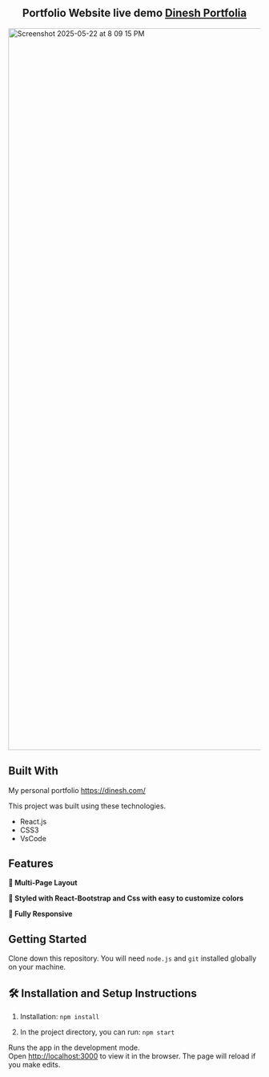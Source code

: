 <h2 align="center">
  Portfolio Website live demo
  <a href="https://google.com/" target="_blank">Dinesh Portfolia</a>
</h2>
<img width="1440" alt="Screenshot 2025-05-22 at 8 09 15 PM" src="https://github.com/user-attachments/assets/813e22c5-4231-44c3-85c3-b4ada2ef8dd2" />


## Built With

My personal portfolio   <a href="https://dinesh.com/" target="_blank">https://dinesh.com/</a><br/>

This project was built using these technologies.

- React.js
- CSS3
- VsCode

## Features

**📖 Multi-Page Layout**

**🎨 Styled with React-Bootstrap and Css with easy to customize colors**

**📱 Fully Responsive**

## Getting Started

Clone down this repository. You will need `node.js` and `git` installed globally on your machine.

## 🛠 Installation and Setup Instructions

1. Installation: `npm install`

2. In the project directory, you can run: `npm start`

Runs the app in the development mode.\
Open [http://localhost:3000](http://localhost:3000) to view it in the browser.
The page will reload if you make edits.

